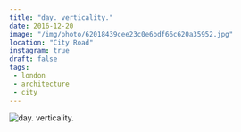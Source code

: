 ```yaml
---
title: "day. verticality."
date: 2016-12-20
image: "/img/photo/62018439cee23c0e6bdf66c620a35952.jpg"
location: "City Road"
instagram: true
draft: false
tags:
 - london
 - architecture
 - city
---
```


![day. verticality.](/img/photo/62018439cee23c0e6bdf66c620a35952.jpg)
